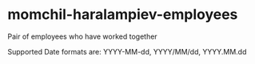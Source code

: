 # momchil-haralampiev-employees
Pair of employees who have worked together 

Supported Date formats are:
YYYY-MM-dd,
YYYY/MM/dd,
YYYY.MM.dd
